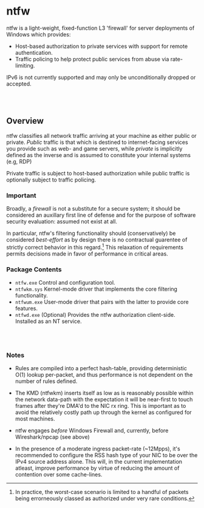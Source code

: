 # ntfw
ntfw is a light-weight, fixed-function L3 'firewall' for server deployments of Windows which provides:

- Host-based authorization to private services with support for remote authentication.
- Traffic policing to help protect public services from abuse via rate-limiting.


IPv6 is not currently supported and may only be unconditionally dropped or accepted.

<br>
<br>

## Overview

ntfw classifies all network traffic arriving at your machine as either public or private. *Public* traffic is that which is destined
to internet-facing services you provide such as web- and game servers, while *private* is implicitly defined as the inverse and
is assumed to constitute your internal systems (e.g, RDP)

Private traffic is subject to host-based authorization while public traffic is optionally subject to traffic policing.
<br>

### Important

Broadly, a *firewall* is not a substitute for a secure system; it should be considered an auxillary first line of defense and for
the purpose of software security evaluation: assumed not exist at all.
<br>

In particular, ntfw's filtering functionality should (conservatively) be considered *best-effort* as by design there is no contractual
guarentee of strictly correct behavior in this regard.[^1] This relaxation of requirements permits decisions made in favor of performance in
critical areas.


### Package Contents

- `ntfw.exe` Control and configuration tool.
- `ntfwkm.sys` Kernel-mode driver that implements the core filtering functionality.
- `ntfwum.exe` User-mode driver that pairs with the latter to provide core features.
- `ntfwd.exe` (Optional) Provides the ntfw authorization client-side. Installed as an NT service.

<br>
<br>

### Notes

- Rules are compiled into a perfect hash-table, providing deterministic O(1) lookup per-packet, and thus performance is not dependent on the number of rules defined.

- The KMD (ntfwkm) inserts itself as low as is reasonably possible within the network data-path with the expectation it will be near-first to touch
  frames after they're DMA'd to the NIC rx ring. This is important as to avoid the relatively costly path up through the kernel as
  configured for most machines.

- ntfw engages *before* Windows Firewall and, currently, before Wireshark/npcap (see above)
  
- In the presence of a moderate ingress packet-rate (~12Mpps), it's recommended to configure the RSS hash type of your NIC to be over the IPv4 source address
  alone. This will, in the current implementation atleast, improve performance by virtue of reducing the amount of contention over some cache-lines.


[^1]: In practice, the worst-case scenario is limited to a handful of packets being errorneously classed as authorized under very rare conditions.
